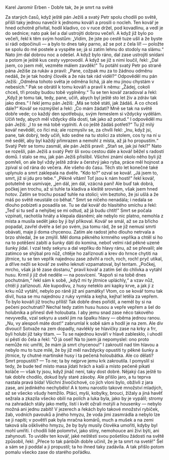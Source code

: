 Karel Jaromír Erben - Dobře tak, že je smrt na světě

Za starých časů, když ještě pán Ježíš a svatý Petr spolu chodili po světě, přišli taky jednou navečír k jednomu kováři a prosili o nocleh. Ten kovář je hned ochotně přivítal, hodil kladivo, co v ruce držel, pod kovadlinu, a vedl je do sednice; nato pak šel a dal ustrojiti dobrou večeři. A když již bylo po večeři, řekl k těm svým hostům: „Vidím, že jste po cestě tuze ušlí a že byste si rádi odpočinuli — a bylo to dnes taky parno, až se pot z čela lil! — položte se spolu do mé postele a vyspěte se; já si zatím lehnu do stodoly na slámu.“ Nato jim dal dobrou noc a odešel. A když bylo ráno, dal zase ustrojiti snídani a potom je ještě kus cesty vyprovodil. A když se již s nimi loučil, řekl: „Dal jsem, co jsem měl, vezměte málem zavděk!"
Tu potáhl svatý Petr po straně pána Ježíše za rukáv a pravil: „Pane, cožpak mu za to žádnou odměnu nedáš, že je tak hodný člověk a že nás tak rád viděl?“
Odpověděl mu pán Ježíš: „Odměna tohoto světa je odměna lichá, já ale mu jinou chystám v nebesích.“ Pak se obrátil k tomu kováři a pravil k němu: „Žádej, cokoli chceš, tři prosby budou tobě vyplněny.“
Tu se ten kovář zaradoval a řekl: „Když je tomu tak, tedy, pane, učiň, abych byl ještě sto let živ a zdráv tak jako dnes.“
I řekl jemu pán Ježíš: „Má se tobě státi, jak žádáš. A co chceš dále?“
Kovář se rozmýšlel a řekl: „Co mám žádati? Mně se tak na světě dobře vede; co každý den spotřebuju, svým řemeslem si vždycky vydělám. Učiň tedy, abych měl vždycky díla dosti, tak jako až potud.“ I odpověděl mu pán Ježíš: „I to se má tobě vyplniti. A co ještě žádáš potřetí?“
Tu již milý kovář nevěděl, co říci má; ale rozmysliv se, za chvíli řekl: „Inu, když jsi, pane, tak dobrý, tedy učiň, kdo sedne na tu stolici za stolem, cos ty na ní u mě seděl, aby byl každý přimrazen a nemohl z místa, až já ho propustím.“
Svatý Petr se tomu zasmál, ale pán Ježíš pravil: „Staň se, jak jsi řekl?"
Nato se rozešli, pán Ježíš a svatý Petr šli svou cestou dále a kovář běžel s radostí domů. I stalo se mu, jak pán Ježíš přislíbil. Všichni známí okolo něho byli již pomřeli, on ale byl vždy ještě zdráv a čerstvý jako ryba, práce měl hojnost a zpíval si od rána do večera.
Ale všeho do času. Těch sto let konečné také uplynulo a smrt zaklepala na dvéře.
"Kdo to?“ ozval se kovář.
„Já jsem to, smrt, již si jdu pro tebe.“
„Pěkně vítám! Toť jsou k nám hosti!" řekl kovář, potutelně se usmívaje, „jen dál, jen dál, vzácná paní! Ale buď tak dobrá, počkej jen trochu, až si tuhle ta kladiva a kleště srovnám, však jsem hned hotov. Zatím se trochu posaď tuhle na stolici; vím beztoho, že jsi ušlá a že máš po světě neustále co běhat.“
Smrt se ničeho nenadála; i nedala se dlouho pobízeti a posadila se. Tu se dal kovář do hlasitého smíchu a řekl: „Teď si tu seď a nehýbej se mi odtud, až já budu chtít!"
Smrt se počala vzpínati, rachotila hnáty a klepala dásněmi; ale nebylo nic platno, nemohla z místa a musila sedět jako by ji byl přikoval. Kovář se smál, až se za břicho popadal, zavřel dvéře a šel po svém, jsa tomu rád, že se již nemusí smrti obávati, maje ji doma chycenou.
Zatím ale radost jeho dlouho netrvala a brzo shledal, že se zmýlil.
Měl doma pěkného krmného vepříka a chtěl si ho na to potěšení zabíti a šunky dáti do komína, neboť velmi rád pěkné uzené šunky jídal. I vzal tedy sekyru a dal vepříku do hlavy ránu, až se převalil; ale zatímco se shýbal pro nůž, chtěje ho zaříznouti a krev do hrnce chytiti na jitrnice, tu se ten vepřík najednou zase zdvihl a roch, roch, roch! pryč utíkal, a dříve nežli se kovář ze svého leknutí vzpamatoval, byl tentam.
„Počkej, mrcho, však já tě zase dostanu," pravil kovář a zatím šel do chlívka a vytáhl husu. Krmil ji již dvě neděle — na posvícení. "Aspoň si na tobě dnes pochutnám,“ řekl sám k sobě, „když mi ty jitrnice upláchly,“ a vzav nůž, chtěl ji zaříznouti. Ale kupodivu, z husy neteklo ani kapky krve, a jak jí z krku nůž vytáhl, nebylo po ráně již ani památky! Vtom, co se kovář tomu tak divil, husa se mu najednou z ruky vymkla a kejha, kejha! letěla za vepřem.
To bylo kováři již trochu příliš! Tak dobře dnes pořídil, a neměl by si na pečeni pochutnati? Nechal tedy zatím husu husou a vepře vepřem a šel do holubníka a přinesl dvě holoubata. I aby jemu snad zase něco takového nevyvedla, vzal sekyru a usekl jim na špalku hlavy — oběma jednou ranou. „Nu, vy alespoň máte dost!“ zabrumlal k sobě sám a hodil je na zem. Ale div divoucí! Sotvaže na zem dopadly, navlékly se hlavičky zase na krky a frr, byli holubí již taky titam. — Tu se najednou kováři v hlavě zablesklo, i uhodil si pěstí do čela a řekl: "Ó já osel! Na to jsem já nepomyslel: ono proto nemůže nic umříti, že mám já smrt chycenou!“ I zakroutil nad tím hlavou a nebylo mu to tuze milé, že by již měl navždycky opustiti ty pěkné šunky a jitrnice, ty chutné martinské husy i ta pečená holoubátka. Ale co dělati? Smrt propustiti? — To ne; ta by nejprve jemu krk zakroutila. I pomyslil si tedy, že bude teď místo masa jídati hrách a kaši a místo pečeně píkati koláče — však ty jsou, když jináč není, taky dost dobré.
Nějaký čas ještě to tak dobře chodilo, dokud byly staré zásoby. Ale přišlo jaro, a tu teprva nastala pravá bída! Všichni živočichové, co jich vloni bylo, obživli z jara zase, ani jedinkého nechybělo! A k tomu narostlo takové množství mladých, až se všecko všudy hemžilo. Ptáci, myši, kobylky, brouci, žížaly a jiná havěť sežrala a zkazila všecko obilí na polích a luka byla, jako by je vypálil; stromy na zahradách stály jako metly, listí i květ ožrali motýli a housenky — nebylo možná ani jednu zabíti! V jezerech a řekách bylo takové množství rybiček, žab, vodních pavouků a jiného hmyzu, že voda jimi zasmrádla a nebylo lze se ji napíti; v povětří pak byla mračna komárů, much a mušek a na zemi taková síla ošklivého hmyzu, že by byly musily člověka umořiti, kdyby byl mohl umříti. I chodili lidé polomrtví, jako stíny, nemohouce ani živi býti, ani zahynouti.
To uviděv ten kovář, jaké neštěstí svou pošetilou žádosti na světě způsobil, řekl: „Přece to tak pánbůh dobře učinil, že je ta smrt na svetě!" Šel a sám se ji poddal a ji propustil; ta ho ihned taky zadávila. A tak přišlo potom pomalu všecko zase do starého pořádku.